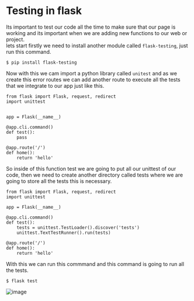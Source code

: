 # Testing in flask
Its important to test our code all the time to make sure that our page is working and its important when we are adding new functions to our web or project.<br />
lets start firstly we need to install another module called `flask-testing`, just run this command.
```
$ pip install flask-testing
```
Now with this we cam import a python library called `unitest` and as we create this error routes we can add another route to execute all the tests that we integrate to our app just like this.
```
from flask import Flask, request, redirect
import unittest


app = Flask(__name__)

@app.cli.command()
def test():
    pass

@app.route('/')
def home():
    return 'hello'
```
So inside of this function test we are going to put all our unittest of our code, then we need to create another directory called tests where we are going to store all the tests this is necessary.
```
from flask import Flask, request, redirect
import unittest

app = Flask(__name__)

@app.cli.command()
def test():
    tests = unittest.TestLoader().discover('tests')
    unittest.TextTestRunner().run(tests)

@app.route('/')
def home():
    return 'hello'
```
With this we can run this commmand and this command is going to run all the tests.
```
$ flask test
```
![image](https://user-images.githubusercontent.com/66882463/173676393-811f0680-12d9-4212-9191-513d52af7b3b.png)<br />

